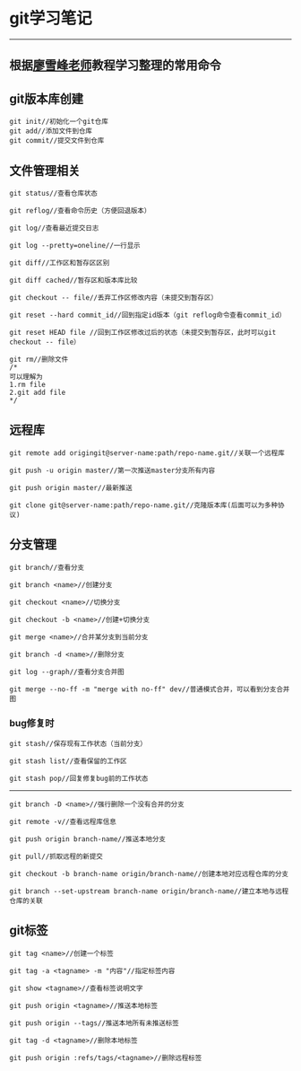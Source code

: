 ﻿# git学习笔记
---
根据[廖雪峰老师][1]教程学习整理的常用命令
---
## git版本库创建
    git init//初始化一个git仓库
    git add//添加文件到仓库
    git commit//提交文件到仓库
## 文件管理相关
    git status//查看仓库状态
    
    git reflog//查看命令历史（方便回退版本）
    
    git log//查看最近提交日志
    
    git log --pretty=oneline//一行显示
    
    git diff//工作区和暂存区区别
    
    git diff cached//暂存区和版本库比较
    
    git checkout -- file//丢弃工作区修改内容（未提交到暂存区）
    
    git reset --hard commit_id//回到指定id版本（git reflog命令查看commit_id）
    
    git reset HEAD file //回到工作区修改过后的状态（未提交到暂存区，此时可以git checkout -- file）
    
    git rm//删除文件
    /*
    可以理解为
    1.rm file
    2.git add file
    */
## 远程库
    git remote add origingit@server-name:path/repo-name.git//关联一个远程库
    
    git push -u origin master//第一次推送master分支所有内容
    
    git push origin master//最新推送
    
    git clone git@server-name:path/repo-name.git//克隆版本库(后面可以为多种协议)
## 分支管理
    git branch//查看分支

    git branch <name>//创建分支

    git checkout <name>//切换分支

    git checkout -b <name>//创建+切换分支

    git merge <name>//合并某分支到当前分支

    git branch -d <name>//删除分支
    
    git log --graph//查看分支合并图
    
    git merge --no-ff -m "merge with no-ff" dev//普通模式合并，可以看到分支合并图
### bug修复时
    git stash//保存现有工作状态（当前分支）
    
    git stash list//查看保留的工作区
    
    git stash pop//回复修复bug前的工作状态

-----

    git branch -D <name>//强行删除一个没有合并的分支
    
    git remote -v//查看远程库信息
    
    git push origin branch-name//推送本地分支
    
    git pull//抓取远程的新提交
    
    git checkout -b branch-name origin/branch-name//创建本地对应远程仓库的分支
    
    git branch --set-upstream branch-name origin/branch-name//建立本地与远程仓库的关联
    
    
## git标签
    git tag <name>//创建一个标签
    
    git tag -a <tagname> -m "内容"//指定标签内容
    
    git show <tagname>//查看标签说明文字
    
    git push origin <tagname>//推送本地标签
    
    git push origin --tags//推送本地所有未推送标签

    git tag -d <tagname>//删除本地标签
    
    git push origin :refs/tags/<tagname>//删除远程标签


  [1]: https://www.liaoxuefeng.com/wiki/0013739516305929606dd18361248578c67b8067c8c017b000
